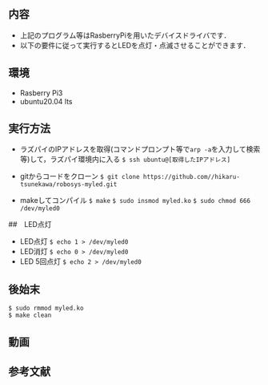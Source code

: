 ## 内容
* 上記のプログラム等はRasberryPiを用いたデバイスドライバです．
* 以下の要件に従って実行するとLEDを点灯・点滅させることができます．

## 環境
* Rasberry Pi3 
* ubuntu20.04 lts

## 実行方法

* ラズパイのIPアドレスを取得(コマンドプロンプト等で`arp -a`を入力して検索等)して，ラズパイ環境内に入る  `$ ssh ubuntu@[取得したIPアドレス] ` 

* gitからコードをクローン
`$ git clone https://github.com//hikaru-tsunekawa/robosys-myled.git`

* makeしてコンパイル
`$ make`
`$ sudo insmod myled.ko`
`$ sudo chmod 666 /dev/myled0`

##　LED点灯

* LED点灯
   `$ echo 1 > /dev/myled0`
* LED消灯
   `$ echo 0 > /dev/myled0`
* LED 5回点灯
   `$ echo 2 > /dev/myled0`

## 後始末
```
$ sudo rmmod myled.ko
$ make clean
```

## 動画

## 参考文献
